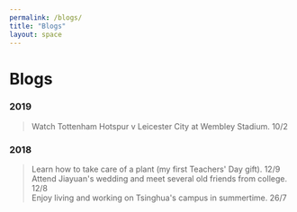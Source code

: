 ```yaml
---
permalink: /blogs/
title: "Blogs"
layout: space
---
```

# Blogs

### 2019

> Watch Tottenham Hotspur v Leicester City at Wembley Stadium. 10/2

### 2018

>  Learn how to take care of a plant (my first Teachers' Day gift). 12/9  
>  Attend Jiayuan's wedding and meet several old friends from college. 12/8  
>  Enjoy living and working on Tsinghua's campus in summertime. 26/7  
